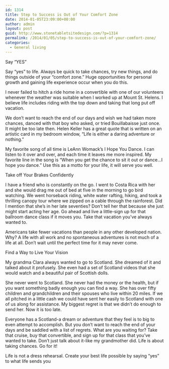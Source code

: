 ```yaml
---
id: 1314
title: Step to Success is Out of Your Comfort Zone
date: 2014-01-05T23:09:00+00:00
author: admin
layout: post
guid: http://www.stonetabletsitedesign.com/?p=1314
permalink: /2014/01/05/step-to-success-is-out-of-your-comfort-zone/
categories:
  - General living
---
```

Say &#8220;YES&#8221;
  
Say &#8220;yes&#8221; to life. Always be quick to take chances, try new things, and do things outside of your &#8220;comfort zone.&#8221; Huge opportunities for personal growth and gaining life experience occur when you do this.

I never failed to hitch a ride home in a convertible with one of our volunteers whenever the weather was suitable when I worked up at Mount St. Helens. I believe life includes riding with the top down and taking that long put off vacation.

We don&#8217;t want to reach the end of our days and wish we had taken more chances, danced with that boy who asked, or tried Bouillabaisse just once. It might be too late then. Helen Keller has a great quote that is written on an artistic card in my bedroom window, &#8220;Life is either a daring adventure or nothing.&#8221;

My favorite song of all time is LeAnn Womack&#8217;s I Hope You Dance. I can listen to it over and over, and each time it leaves me more inspired. My favorite line in the song is &#8220;When you get the chance to sit it out or dance…I hope you dance.&#8221; Use this as a motto for your life, it will serve you well.

Take off Your Brakes Confidently
  
I have a friend who is constantly on the go. I went to Costa Rica with her and she would drag me out of bed at five in the morning to go bird watching. We went horseback riding, white water rafting, hiking, and took a thrilling canopy tour where we zipped on a cable through the rainforest. Did I mention that she&#8217;s in her late seventies? Don&#8217;t tell her that because she just might start acting her age. Go ahead and live a little-sign up for that ballroom dance class if it moves you. Take that vacation you&#8217;ve always wanted to.

Americans take fewer vacations than people in any other developed nation. Why? A life with all work and no spontaneous adventures is not much of a life at all. Don&#8217;t wait until the perfect time for it may never come.

Find a Way to Live Your Vision
  
My grandma Clara always wanted to go to Scotland. She dreamed of it and talked about it profusely. She even had a set of Scotland videos that she would watch and a beautiful pair of Scottish dolls.

She never went to Scotland. She never had the money or the health, but if you want something badly enough you can find a way. She has over fifty children and grandchildren and their spouses who live within 20 miles. If we all pitched in a little cash we could have sent her easily to Scotland with one of us along for assistance. My biggest regret is that we didn&#8217;t do enough to send her. Now it is too late.

Everyone has a Scotland-a dream or adventure that they feel is to big to even attempt to accomplish. But you don&#8217;t want to reach the end of your days and be saddled with a list of regrets. What are you waiting for? Take that cruise, buy that convertible, and sign up for that class that you&#8217;ve wanted to take. Don&#8217;t just talk about it-like my grandmother did. Life is about taking chances. Go for it!

Life is not a dress rehearsal. Create your best life possible by saying &#8220;yes&#8221; to what life sends you